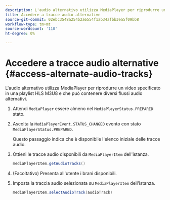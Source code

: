 ```yaml
---
description: L'audio alternativo utilizza MediaPlayer per riprodurre un video specificato in una playlist HLS M3U8 e che può contenere diversi flussi audio alternativi.
title: Accedere a tracce audio alternative
source-git-commit: 02ebc3548a254b2a6554f1ab34afbb3ea5f09bb8
workflow-type: tm+mt
source-wordcount: '110'
ht-degree: 0%

---
```


# Accedere a tracce audio alternative {#access-alternate-audio-tracks}

L&#39;audio alternativo utilizza MediaPlayer per riprodurre un video specificato in una playlist HLS M3U8 e che può contenere diversi flussi audio alternativi.

1. Attendi `MediaPlayer` essere almeno nel `MediaPlayerStatus.PREPARED` stato.
1. Ascolta la `MediaPlayerEvent.STATUS_CHANGED` evento con stato `MediaPlayerStatus.PREPARED`.

   Questo passaggio indica che è disponibile l&#39;elenco iniziale delle tracce audio.

1. Ottieni le tracce audio disponibili da `MediaPlayerItem` dell&#39;istanza.

   ```java
   mediaPlayerItem.getAudioTracks()
   ```

1. (Facoltativo) Presenta all&#39;utente i brani disponibili.
1. Imposta la traccia audio selezionata su `MediaPlayerItem` dell&#39;istanza.

   ```java
   mediaPlayerItem.selectAudioTrack(audioTrack)
   ```
